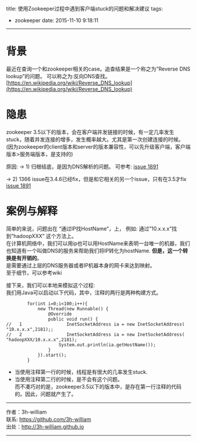 title: 使用Zookeeper过程中遇到客户端stuck的问题和解决建议
tags: 
- zookeeper
date: 2015-11-10 9:18:11
---
# 背景
最近在查询一个和zookeeper相关的case。追查结果是一个称之为”Reverse DNS lookup”的问题。
可以称之为:反向DNS查找。 [https://en.wikipedia.org/wiki/Reverse_DNS_lookup](https://en.wikipedia.org/wiki/Reverse_DNS_lookup)

# 隐患 
zookeeper 3.5以下的版本，会在客户端并发链接的时候，有一定几率发生stuck，随着并发连接的增多，发生概率越大。尤其是第一次创建连接的时候。  
(因为zookeeper的client版本和server的版本兼容性，可以先升级客户端，客户端版本>服务端版本，是支持的)

原因: 
-> 1)   归根结底，是因为DNS解析的问题。 可参考:
[issue 1891](https://issues.apache.org/jira/browse/ZOOKEEPER-1666)   

-> 2)   1366 issue在3.4.6已经fix，但是和它相关的另一个issue，只有在3.5才fix 
[issue 1891](https://issues.apache.org/jira/browse/ZOOKEEPER-1891)  


# 案例与解释  

简单的来说，问题出在 “通过IP找HostName”，上， 例如: 通过”10.x.x.x”找到”hadoopXXX” 这个方法上。  
在计算机网络中，我们可以用ip也可以用HostName来表明一台唯一的机器，我们也知道有一个叫做DNS的服务来帮助我们将IP转化为hostName. **但是，这一个转换是有开销的**。  
是需要通过上层的DNS服务器或者IP机器本身的网卡来达到映射。  
至于细节，可以参考wiki  

接下来，我们可以本地来模拟这个过程:  
我们用Java可以启动以下代码，其中，注释的两行是两种构建方式。  


```
        for(int i=0;i<100;i++){
            new Thread(new Runnable() {
                @Override
                public void run() {
//   1                 InetSocketAddress ia = new InetSocketAddress( "10.x.x.x",2181);;
//   2                 InetSocketAddress ia = new InetSocketAddress( "hadoopXXX/10.x.x.x",2181);
                    System.out.println(ia.getHostName());
                }
            }).start();
        }

```

- 当使用注释第一行的时候，线程是有很大的几率发生stuck.  
- 当使用注释第二行的时候，是不会有这个问题。  
而不凑巧对的是，zookeeper3.5以下的版本中，是存在第一行注释的代码的。因此，问题就产生了。  


---

作者：3h-william  
联系: https://github.com/3h-william  
出处：http://3h-william.github.io  

---
 